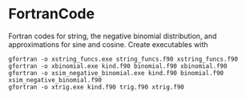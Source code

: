 # FortranCode
Fortran codes for string, the negative binomial distribution, and approximations for sine and cosine. Create executables with

```
gfortran -o xstring_funcs.exe string_funcs.f90 xstring_funcs.f90
gfortran -o xbinomial.exe kind.f90 binomial.f90 xbinomial.f90
gfortran -o xsim_negative_binomial.exe kind.f90 binomial.f90 xsim_negative_binomial.f90
gfortran -o xtrig.exe kind.f90 trig.f90 xtrig.f90
```


